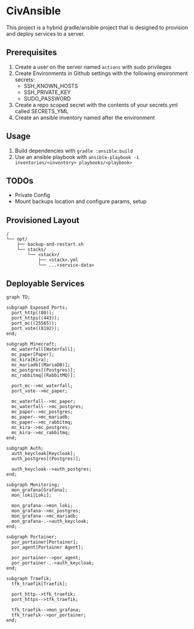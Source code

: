 # CivAnsible
This project is a hybrid gradle/ansible project that is designed to provision and deploy services to a server.

## Prerequisites
1. Create a user on the server named `actions` with sudo privileges
2. Create Environments in Github settings with the following environment secrets:
    - SSH_KNOWN_HOSTS
    - SSH_PRIVATE_KEY
    - SUDO_PASSWORD
3. Create a repo scoped secret with the contents of your secrets.yml called SECRETS_YML
4. Create an ansible inventory named after the environment

## Usage
1. Build dependencies with `gradle :ansible:build`
2. Use an ansible playbook with `ansible-playbook -i inventories/<inventory> playbooks/<playbook>`

## TODOs
- Private Config
- Mount backups location and configure params, setup

## Provisioned Layout
```
/
└── opt/
    ├── backup-and-restart.sh
    └── stacks/
        └── <stack>/
            ├── <stack>.yml
            └── ...<service-data>  
```

## Deployable Services

```mermaid
graph TD;

subgraph Exposed Ports;
  port_http((80));
  port_https((443));
  port_mc((25565));
  port_vote((8192));
end;

subgraph Minecraft;
  mc_waterfall[Waterfall];
  mc_paper[Paper];
  mc_kira[Kira];
  mc_mariadb[(MariaDB)];
  mc_postgres[(Postgres)];
  mc_rabbitmq[(RabbitMQ)];
  
  port_mc-->mc_waterfall;
  port_vote-->mc_paper;
    
  mc_waterfall-->mc_paper;
  mc_waterfall-->mc_postgres;
  mc_paper-->mc_postgres;
  mc_paper-->mc_mariadb;
  mc_paper-->mc_rabbitmq;
  mc_kira-->mc_postgres;
  mc_kira-->mc_rabbitmq;
end;

subgraph Auth;
  auth_keycloak[Keycloak];
  auth_postgres[(Postgres)];
  
  auth_keycloak-->auth_postgres;
end;

subgraph Monitoring;
  mon_grafana[Grafana];
  mon_loki[Loki];
  
  mon_grafana-->mon_loki;
  mon_grafana-->mc_postgres;
  mon_grafana-->mc_mariadb;
  mon_grafana-.->auth_keycloak;
end;

subgraph Portainer;
  por_portainer[Portainer];
  por_agent[Portainer Agent];
  
  por_portainer-->por_agent;
  por_portainer-.->auth_keycloak;
end;

subgraph Traefik;
  tfk_traefik[Traefik];
  
  port_http-->tfk_traefik;
  port_https-->tfk_traefik;
  
  tfk_traefik-->mon_grafana;
  tfk_traefik-->por_portainer;
end;
```